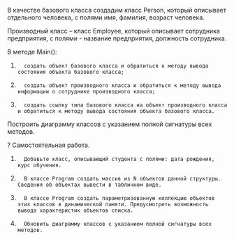 В качестве базового класса создадим класс Person, который описывает отдельного человека, с полями имя, фамилия, возраст человека.

Производный класс – класс Employee, который описывает сотрудника предприятия, с полями - название предприятия, должность сотрудника.

В методе Main():

1.       создать объект базового класса и обратиться к методу вывода состояния объекта базового класса;

2.       создать объект производного класса и обратиться к методу вывода информации о сотруднике производного класса;

3.       создать ссылку типа базового класса на объект производного класса и обратиться к методу вывода состояния объекта базового класса.

Построить диаграмму классов с указанием полной сигнатуры всех методов.

? Самостоятельная работа.

1.       Добавьте класс, описывающий студента с полями: дата рождения, курс обучения.

2.       В классе Program cоздать массив из N объектов данной структуры. Сведения об объектах вывести в табличном виде.

3.       В классе Program cоздать параметризованную коллекцию объектов этих классов в динамической памяти. Предусмотреть возможность вывода характеристик объектов списка.

4.       Обновить диаграмму классов с указанием полной сигнатуры всех методов.

